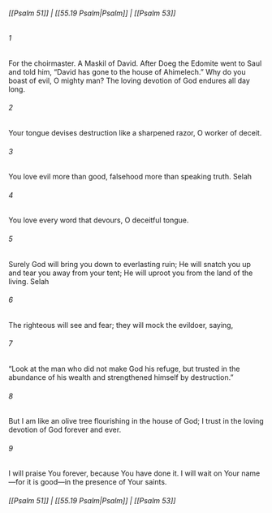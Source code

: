 
###### [[Psalm 51]] | [[55.19 Psalm|Psalm]] | [[Psalm 53]]

###### 1
For the choirmaster. A Maskil of David. After Doeg the Edomite went to Saul and told him, “David has gone to the house of Ahimelech.” Why do you boast of evil, O mighty man? The loving devotion of God endures all day long.
###### 2
Your tongue devises destruction like a sharpened razor, O worker of deceit.
###### 3
You love evil more than good, falsehood more than speaking truth. Selah
###### 4
You love every word that devours, O deceitful tongue.
###### 5
Surely God will bring you down to everlasting ruin; He will snatch you up and tear you away from your tent; He will uproot you from the land of the living. Selah
###### 6
The righteous will see and fear; they will mock the evildoer, saying,
###### 7
“Look at the man who did not make God his refuge, but trusted in the abundance of his wealth and strengthened himself by destruction.”
###### 8
But I am like an olive tree flourishing in the house of God; I trust in the loving devotion of God forever and ever.
###### 9
I will praise You forever, because You have done it. I will wait on Your name—for it is good—in the presence of Your saints.

###### [[Psalm 51]] | [[55.19 Psalm|Psalm]] | [[Psalm 53]]
